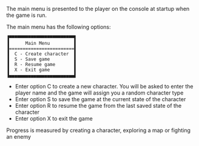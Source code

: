 The main menu is presented to the player on the console at startup when the game is run.

The main menu has the following options:
```
▐▀▀▀▀▀▀▀▀▀▀▀▀▀▀▀▀▀▀▀▀▀▀▀▀▌
▐      Main Menu         ▌
▐========================▌
▐  C - Create character  ▌
▐  S - Save game         ▌
▐  R - Resume game       ▌
▐  X - Exit game         ▌
▐▄▄▄▄▄▄▄▄▄▄▄▄▄▄▄▄▄▄▄▄▄▄▄▄▌
```

* Enter option C to create a new character. You will be asked to enter the player name and the game will assign you a random character type
* Enter option S to save the game at the current state of the character
* Enter option R to resume the game from the last saved state of the character
* Enter option X to exit the game

Progress is measured by creating a character, exploring a map or fighting an enemy

